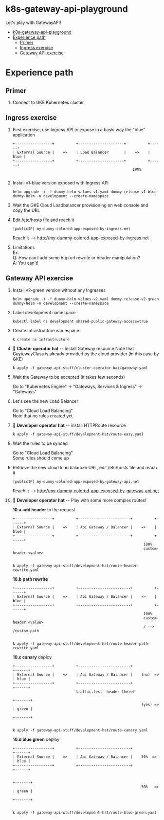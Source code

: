 # k8s-gateway-api-playground
Let's play with GatewayAPI!

- [k8s-gateway-api-playground](#k8s-gateway-api-playground)
- [Experience path](#experience-path)
  - [Primer](#primer)
  - [Ingress exercise](#ingress-exercise)
  - [Gateway API exercise](#gateway-api-exercise)

# Experience path
## Primer
1. Connect to GKE Kubernetes cluster

## Ingress exercise
1. First exercise, use Ingress API to expose in a basic way the "blue" application

    ```
    +-----------------+          +---------------------+          +------+
    | External Source |    =>    | Load Balancer       |    =>    | blue |
    +-----------------+          +---------------------+          +------+
                                                           100%
                                                
    ```

2. Install v1-blue version exposed with Ingress API
    ```
    helm upgrade -i -f dummy-helm-values-v1.yaml dummy-release-v1-blue dummy-helm -n development --create-namespace
    ```

3. Wait the GKE Cloud Loadbalancer provisioning on web console and copy the URL

4. Edit /etc/hosts file and reach it
    ```
    [publicIP] my-dummy-colored-app-exposed-by-ingress.net
    ```

    Reach it --> http://my-dummy-colored-app-exposed-by-ingress.net

5. Limitations\
   Ex. \
   Q: How can I add some http url rewrite or header manipulation?\
   A: You can't!

## Gateway API exercise
1. Install v2-green version without any Ingresses
    ```
    helm upgrade -i -f dummy-helm-values-v2.yaml dummy-release-v2-green dummy-helm -n development --create-namespace
    ```

2. Label development namespace

    ```
    kubectl label ns development shared-public-gateway-access=true
    ```

3. Create infrastructure namespace
    ```
    k create ns infrastructure
    ```

4. 🧢 **Cluster operator hat** -- install Gateway resource
Note that GaytewayClass is already provided by the cloud provider (in this case by GKE)

    ```
    k apply -f gateway-api-stuff/cluster-operator-hat/gateway.yaml
    ```

5. Wait the Gateway to be accepted (it takes few seconds)

   Go to "Kubernetes Engine" -> "Gateways, Services & Ingress" -> "Gateways"

6. Let's see the new Load Balancer 

    Go to "Cloud Load Balancing"    
    Note that no rules created yet

7. 🧢 **Developer operator hat** -- install HTTPRoute resource

    ```
    k apply -f gateway-api-stuff/development-hat/route-easy.yaml
    ```

8. Wait the rules to be synced

    Go to "Cloud Load Balancing"    
    Some rules should come up

9. Retrieve the new cloud load balancer URL, edit /etc/hosts file and reach it
    ```
    [publicIP] my-dummy-colored-app-exposed-by-gateway-api.net
    ```

    Reach it --> http://my-dummy-colored-app-exposed-by-gateway-api.net


10. 🧢 **Developer operator hat** --  Play with some more complex routes!

    **10.a** **add header** to the request
    ```
    +-----------------+          +------------------------+          +------+
    | External Source |    =>    | Api Gateway / Balancer |    =>    | blue |
    +-----------------+          +------------------------+          +------+
                                                                100%
                                                                custom-header:<value>             
                                                
    ```
    ```
    k apply -f gateway-api-stuff/development-hat/route-header-rewrite.yaml
    ```

    **10.b** **path rewrite**
    ```
    +-----------------+          +------------------------+          +------+
    | External Source |    =>    | Api Gateway / Balancer |    =>    | blue |
    +-----------------+          +------------------------+          +------+
                                                                100%
                                                                custom-header:<value>       
                                                                / --> /custom-path      
                                                
    ```
    ```
    k apply -f gateway-api-stuff/development-hat/route-header-path-rewrite.yaml
    ```
    
    **10.c canary** deploy
    ```
    +-----------------+          +------------------------+             +------+
    | External Source |    =>    | Api Gateway / Balancer |    (no)  => | blue |
    +-----------------+          +------------------------+             +------+
                                `traffic:test` header there?       
                                                                        +-------+
                                                               (yes) => | green |
                                                                        +-------+
 
    ```
    ```
    k apply -f gateway-api-stuff/development-hat/route-canary.yaml
    ```
    
    **10.d blue green** deploy
    ```
    +-----------------+          +------------------------+             +------+
    | External Source |    =>    | Api Gateway / Balancer |    50%  =>  | blue |
    +-----------------+          +------------------------+             +------+

                                                                        +-------+
                                                               50%   => | green |
                                                                        +-------+
 
    ```

    ```
    k apply -f gateway-api-stuff/development-hat/route-blue-green.yaml
    ```
    